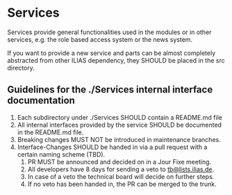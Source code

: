 # Services

Services provide general functionalities used in the modules or in other services,
e.g. the role based access system or the news system.

If you want to provide a new service and parts can be almost completely abstracted
from other ILIAS dependency, they SHOULD be placed in the src directory.

## Guidelines for the ./Services internal interface documentation

1. Each subdirectory under ./Services SHOULD contain a README.md file
2. All internal interfaces provided by the service SHOULD be documented in the README.md file.
3. Breaking changes MUST NOT be introduced in maintenance branches.
3. Interface-Changes SHOULD be handed in via a pull request with a certain naming scheme (TBD).
	1. PR MUST be announced and decided on in a Jour Fixe meeting.
	2. All developers have 8 days for sending a veto to tb@lists.ilias.de.
	3. In case of a veto the technical board will decide on further steps.
	4. If no veto has been handed in, the PR can be merged to the trunk.
